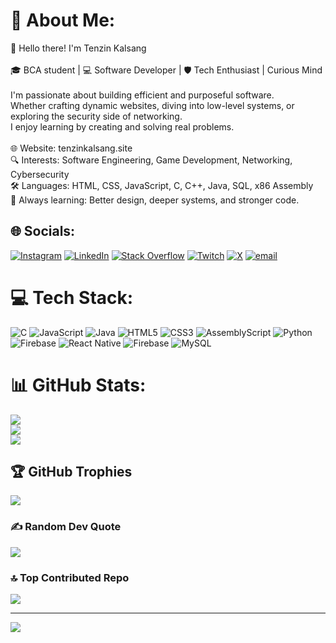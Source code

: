 # 💫 About Me:
👋 Hello there! I'm Tenzin Kalsang<br><br>🎓 BCA student | 💻 Software Developer | 🛡️ Tech Enthusiast | Curious Mind<br><br>I'm passionate about building efficient and purposeful software. <br>Whether crafting dynamic websites, diving into low-level systems, or exploring the security side of networking. <br>I enjoy learning by creating and solving real problems.<br><br>🌐 Website: tenzinkalsang.site <br>🔍 Interests: Software Engineering, Game Development, Networking, Cybersecurity<br>🛠️ Languages: HTML, CSS, JavaScript, C, C++, Java, SQL, x86 Assembly<br>📘 Always learning: Better design, deeper systems, and stronger code.


## 🌐 Socials:
[![Instagram](https://img.shields.io/badge/Instagram-%23E4405F.svg?logo=Instagram&logoColor=white)](https://instagram.com/tttt___kalsang) [![LinkedIn](https://img.shields.io/badge/LinkedIn-%230077B5.svg?logo=linkedin&logoColor=white)](https://linkedin.com/in/tenzin-kalsang-090985285) [![Stack Overflow](https://img.shields.io/badge/-Stackoverflow-FE7A16?logo=stack-overflow&logoColor=white)](https://stackoverflow.com/users/25899660) [![Twitch](https://img.shields.io/badge/Twitch-%239146FF.svg?logo=Twitch&logoColor=white)](https://twitch.tv/kalsang_y0) [![X](https://img.shields.io/badge/X-black.svg?logo=X&logoColor=white)](https://x.com/Hilarious_Monke) [![email](https://img.shields.io/badge/Email-D14836?logo=gmail&logoColor=white)](mailto:kalsangkalsang5@gmail.com) 

# 💻 Tech Stack:
![C](https://img.shields.io/badge/c-%2300599C.svg?style=for-the-badge&logo=c&logoColor=white) ![JavaScript](https://img.shields.io/badge/javascript-%23323330.svg?style=for-the-badge&logo=javascript&logoColor=%23F7DF1E) ![Java](https://img.shields.io/badge/java-%23ED8B00.svg?style=for-the-badge&logo=openjdk&logoColor=white) ![HTML5](https://img.shields.io/badge/html5-%23E34F26.svg?style=for-the-badge&logo=html5&logoColor=white) ![CSS3](https://img.shields.io/badge/css3-%231572B6.svg?style=for-the-badge&logo=css3&logoColor=white) ![AssemblyScript](https://img.shields.io/badge/assembly%20script-%23000000.svg?style=for-the-badge&logo=assemblyscript&logoColor=white) ![Python](https://img.shields.io/badge/python-3670A0?style=for-the-badge&logo=python&logoColor=ffdd54) ![Firebase](https://img.shields.io/badge/firebase-%23039BE5.svg?style=for-the-badge&logo=firebase) ![React Native](https://img.shields.io/badge/react_native-%2320232a.svg?style=for-the-badge&logo=react&logoColor=%2361DAFB) ![Firebase](https://img.shields.io/badge/firebase-a08021?style=for-the-badge&logo=firebase&logoColor=ffcd34) ![MySQL](https://img.shields.io/badge/mysql-4479A1.svg?style=for-the-badge&logo=mysql&logoColor=white)
# 📊 GitHub Stats:
![](https://github-readme-stats.vercel.app/api?username=fawfol&theme=tokyonight&hide_border=false&include_all_commits=true&count_private=true)<br/>
![](https://nirzak-streak-stats.vercel.app/?user=fawfol&theme=tokyonight&hide_border=false)<br/>
![](https://github-readme-stats.vercel.app/api/top-langs/?username=fawfol&theme=tokyonight&hide_border=false&include_all_commits=true&count_private=true&layout=compact)

## 🏆 GitHub Trophies
![](https://github-profile-trophy.vercel.app/?username=fawfol&theme=radical&no-frame=false&no-bg=false&margin-w=4)

### ✍️ Random Dev Quote
![](https://quotes-github-readme.vercel.app/api?type=horizontal&theme=tokyonight)

### 🔝 Top Contributed Repo
![](https://github-contributor-stats.vercel.app/api?username=fawfol&limit=5&theme=dark&combine_all_yearly_contributions=true)

---
[![](https://visitcount.itsvg.in/api?id=fawfol&icon=0&color=0)](https://visitcount.itsvg.in)

<!-- Proudly created with GPRM ( https://gprm.itsvg.in ) -->
